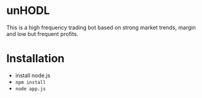 # unHODL
This is a high frequency trading bot based on strong market trends, margin and low but frequent profits.

# Installation

- install node.js
- `npm install`
- `node app.js`